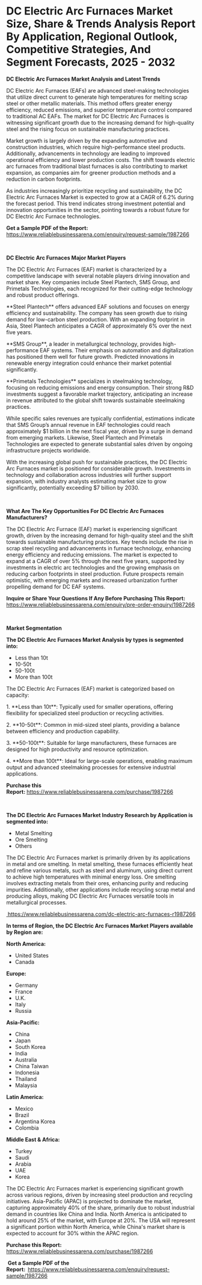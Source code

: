 <p><h1>DC Electric Arc Furnaces Market Size, Share & Trends Analysis Report By Application, Regional Outlook, Competitive Strategies, And Segment Forecasts, 2025 - 2032</h1></p><p><strong>DC Electric Arc Furnaces Market Analysis and Latest Trends</strong></p>
<p><p>DC Electric Arc Furnaces (EAFs) are advanced steel-making technologies that utilize direct current to generate high temperatures for melting scrap steel or other metallic materials. This method offers greater energy efficiency, reduced emissions, and superior temperature control compared to traditional AC EAFs. The market for DC Electric Arc Furnaces is witnessing significant growth due to the increasing demand for high-quality steel and the rising focus on sustainable manufacturing practices.</p><p>Market growth is largely driven by the expanding automotive and construction industries, which require high-performance steel products. Additionally, advancements in technology are leading to improved operational efficiency and lower production costs. The shift towards electric arc furnaces from traditional blast furnaces is also contributing to market expansion, as companies aim for greener production methods and a reduction in carbon footprints. </p><p>As industries increasingly prioritize recycling and sustainability, the DC Electric Arc Furnaces Market is expected to grow at a CAGR of 6.2% during the forecast period. This trend indicates strong investment potential and innovation opportunities in the sector, pointing towards a robust future for DC Electric Arc Furnace technologies.</p></p>
<p><strong>Get a Sample PDF of the Report:&nbsp;</strong> <a href="https://www.reliablebusinessarena.com/enquiry/request-sample/1987266?utm_campaign=2939&utm_medium=2&utm_source=Github&utm_content=ia&utm_term=12042025&utm_id=dc-electric-arc-furnaces">https://www.reliablebusinessarena.com/enquiry/request-sample/1987266</a></p>
<p>&nbsp;</p>
<p><strong>DC Electric Arc Furnaces Major Market Players</strong></p>
<p><p>The DC Electric Arc Furnaces (EAF) market is characterized by a competitive landscape with several notable players driving innovation and market share. Key companies include Steel Plantech, SMS Group, and Primetals Technologies, each recognized for their cutting-edge technology and robust product offerings.</p><p>**Steel Plantech** offers advanced EAF solutions and focuses on energy efficiency and sustainability. The company has seen growth due to rising demand for low-carbon steel production. With an expanding footprint in Asia, Steel Plantech anticipates a CAGR of approximately 6% over the next five years.</p><p>**SMS Group**, a leader in metallurgical technology, provides high-performance EAF systems. Their emphasis on automation and digitalization has positioned them well for future growth. Predicted innovations in renewable energy integration could enhance their market potential significantly.</p><p>**Primetals Technologies** specializes in steelmaking technology, focusing on reducing emissions and energy consumption. Their strong R&D investments suggest a favorable market trajectory, anticipating an increase in revenue attributed to the global shift towards sustainable steelmaking practices.</p><p>While specific sales revenues are typically confidential, estimations indicate that SMS Group’s annual revenue in EAF technologies could reach approximately $1 billion in the next fiscal year, driven by a surge in demand from emerging markets. Likewise, Steel Plantech and Primetals Technologies are expected to generate substantial sales driven by ongoing infrastructure projects worldwide.</p><p>With the increasing global push for sustainable practices, the DC Electric Arc Furnaces market is positioned for considerable growth. Investments in technology and collaboration across industries will further support expansion, with industry analysts estimating market size to grow significantly, potentially exceeding $7 billion by 2030.</p></p>
<p>&nbsp;</p>
<p><strong>What Are The Key Opportunities For DC Electric Arc Furnaces Manufacturers?</strong></p>
<p><p>The DC Electric Arc Furnace (EAF) market is experiencing significant growth, driven by the increasing demand for high-quality steel and the shift towards sustainable manufacturing practices. Key trends include the rise in scrap steel recycling and advancements in furnace technology, enhancing energy efficiency and reducing emissions. The market is expected to expand at a CAGR of over 5% through the next five years, supported by investments in electric arc technologies and the growing emphasis on reducing carbon footprints in steel production. Future prospects remain optimistic, with emerging markets and increased urbanization further propelling demand for DC EAF systems.</p></p>
<p><strong>Inquire or Share Your Questions If Any Before Purchasing This Report:</strong> <a href="https://www.reliablebusinessarena.com/enquiry/pre-order-enquiry/1987266?utm_campaign=2939&utm_medium=2&utm_source=Github&utm_content=ia&utm_term=12042025&utm_id=dc-electric-arc-furnaces">https://www.reliablebusinessarena.com/enquiry/pre-order-enquiry/1987266</a></p>
<p>&nbsp;</p>
<p><strong>Market Segmentation</strong></p>
<p><strong>The DC Electric Arc Furnaces Market Analysis by types is segmented into:</strong></p>
<p><ul><li>Less than 10t</li><li>10-50t</li><li>50-100t</li><li>More than 100t</li></ul></p>
<p><p>The DC Electric Arc Furnaces (EAF) market is categorized based on capacity: </p><p>1. **Less than 10t**: Typically used for smaller operations, offering flexibility for specialized steel production or recycling activities.</p><p>2. **10-50t**: Common in mid-sized steel plants, providing a balance between efficiency and production capability.</p><p>3. **50-100t**: Suitable for large manufacturers, these furnaces are designed for high productivity and resource optimization.</p><p>4. **More than 100t**: Ideal for large-scale operations, enabling maximum output and advanced steelmaking processes for extensive industrial applications.</p></p>
<p><strong>Purchase this Report:&nbsp;</strong><a href="https://www.reliablebusinessarena.com/purchase/1987266?utm_campaign=2939&utm_medium=2&utm_source=Github&utm_content=ia&utm_term=12042025&utm_id=dc-electric-arc-furnaces">https://www.reliablebusinessarena.com/purchase/1987266</a></p>
<p>&nbsp;</p>
<p><strong>The DC Electric Arc Furnaces Market Industry Research by Application is segmented into:</strong></p>
<p><ul><li>Metal Smelting</li><li>Ore Smelting</li><li>Others</li></ul></p>
<p><p>The DC Electric Arc Furnaces market is primarily driven by its applications in metal and ore smelting. In metal smelting, these furnaces efficiently heat and refine various metals, such as steel and aluminum, using direct current to achieve high temperatures with minimal energy loss. Ore smelting involves extracting metals from their ores, enhancing purity and reducing impurities. Additionally, other applications include recycling scrap metal and producing alloys, making DC Electric Arc Furnaces versatile tools in metallurgical processes.</p></p>
<p><a href="https://www.reliablebusinessarena.com/dc-electric-arc-furnaces-r1987266?utm_campaign=2939&utm_medium=2&utm_source=Github&utm_content=ia&utm_term=12042025&utm_id=dc-electric-arc-furnaces">&nbsp;https://www.reliablebusinessarena.com/dc-electric-arc-furnaces-r1987266</a></p>
<p><strong>In terms of Region, the DC Electric Arc Furnaces Market Players available by Region are:</strong></p>
<p>
    <p> <strong> North America: </strong>
        <ul>
            <li>United States</li>
            <li>Canada</li>
        </ul>
        </p> 
    <p> <strong> Europe: </strong>
        <ul>
            <li>Germany</li>
            <li>France</li>
            <li>U.K.</li>
            <li>Italy</li>
            <li>Russia</li>
        </ul>
        </p> 
    <p> <strong> Asia-Pacific: </strong>
        <ul>
            <li>China</li>
            <li>Japan</li>
            <li>South Korea</li>
            <li>India</li>
            <li>Australia</li>
            <li>China Taiwan</li>
            <li>Indonesia</li>
            <li>Thailand</li>
            <li>Malaysia</li>
        </ul>
        </p> 
    <p> <strong> Latin America: </strong>
        <ul>
            <li>Mexico</li>
            <li>Brazil</li>
            <li>Argentina Korea</li>
            <li>Colombia</li>
        </ul>
        </p> 
    <p> <strong> Middle East & Africa: </strong>
        <ul>
            <li>Turkey</li>
            <li>Saudi</li>
            <li>Arabia</li>
            <li>UAE</li>
            <li>Korea</li>
        </ul>
    </p>
    </p>
<p><p>The DC Electric Arc Furnaces market is experiencing significant growth across various regions, driven by increasing steel production and recycling initiatives. Asia-Pacific (APAC) is projected to dominate the market, capturing approximately 40% of the share, primarily due to robust industrial demand in countries like China and India. North America is anticipated to hold around 25% of the market, with Europe at 20%. The USA will represent a significant portion within North America, while China's market share is expected to account for 30% within the APAC region.</p></p>
<p><strong>Purchase this Report: </strong><a href="https://www.reliablebusinessarena.com/purchase/1987266?utm_campaign=2939&utm_medium=2&utm_source=Github&utm_content=ia&utm_term=12042025&utm_id=dc-electric-arc-furnaces">https://www.reliablebusinessarena.com/purchase/1987266</a></p>
<p>&nbsp;<strong>Get a Sample PDF of the Report:&nbsp;&nbsp;</strong><a href="https://www.reliablebusinessarena.com/enquiry/request-sample/1987266?utm_campaign=2939&utm_medium=2&utm_source=Github&utm_content=ia&utm_term=12042025&utm_id=dc-electric-arc-furnaces">https://www.reliablebusinessarena.com/enquiry/request-sample/1987266</a></p>
<p><strong></strong></p>
<p><p></p><p></p><p></p></p>